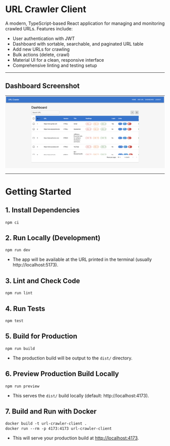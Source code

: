 # URL Crawler Client

A modern, TypeScript-based React application for managing and monitoring crawled URLs. Features include:

- User authentication with JWT
- Dashboard with sortable, searchable, and paginated URL table
- Add new URLs for crawling
- Bulk actions (delete, crawl)
- Material UI for a clean, responsive interface
- Comprehensive linting and testing setup

---

## Dashboard Screenshot

![Dashboard Screenshot](public/projects_screen_shot.png)

---

# Getting Started

## 1. Install Dependencies

```
npm ci
```

## 2. Run Locally (Development)

```
npm run dev
```

- The app will be available at the URL printed in the terminal (usually http://localhost:5173).

## 3. Lint and Check Code

```
npm run lint
```

## 4. Run Tests

```
npm test
```

## 5. Build for Production

```
npm run build
```

- The production build will be output to the `dist/` directory.

## 6. Preview Production Build Locally

```
npm run preview
```

- This serves the `dist/` build locally (default: http://localhost:4173).

## 7. Build and Run with Docker

```
docker build -t url-crawler-client .
docker run --rm -p 4173:4173 url-crawler-client
```

- This will serve your production build at [http://localhost:4173](http://localhost:4173).
